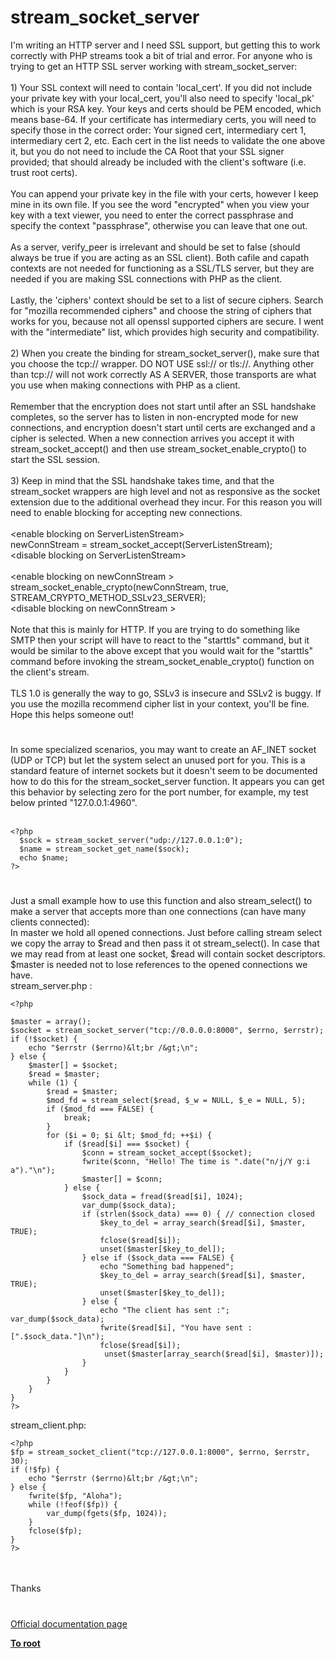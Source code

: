 # stream_socket_server



I&apos;m writing an HTTP server and I need SSL support, but getting this to work correctly with PHP streams took a bit of trial and error. For anyone who is trying to get an HTTP SSL server working with stream_socket_server:<br><br>1) Your SSL context will need to contain &apos;local_cert&apos;. If  you did not include your private key with your local_cert, you&apos;ll also need to specify &apos;local_pk&apos; which is your RSA key.  Your keys and certs should be PEM encoded, which means base-64. If your certificate has intermediary certs, you will need to specify those in the correct order: Your signed cert, intermediary cert 1, intermediary cert 2, etc. Each cert in the list needs to validate the one above it, but you do not need to include the CA Root that your SSL signer provided; that should already be included with the client&apos;s software (i.e. trust root certs).<br><br>You can append your private key in the file with your certs, however I keep mine in its own file. If you see the word "encrypted" when you view your key with a text viewer, you need to enter the correct passphrase and specify the context "passphrase", otherwise you can leave that one out.<br><br>As a server, verify_peer is irrelevant and should be set to false (should always be true if you are acting as an SSL client). Both cafile and capath contexts are not needed for functioning as a SSL/TLS server, but they are needed if you are making SSL connections with PHP as the client.<br><br>Lastly, the &apos;ciphers&apos; context should be set to a list of secure ciphers. Search for "mozilla recommended ciphers" and choose the string of ciphers that works for you, because not all openssl supported ciphers are secure. I went with the "intermediate" list, which provides high security and compatibility.<br><br>2) When you create the binding for stream_socket_server(), make sure that you choose the tcp:// wrapper. DO NOT USE ssl:// or tls://. Anything other than tcp:// will not work correctly AS A SERVER, those transports are what you use when making connections with PHP as a client. <br><br>Remember that the encryption does not start until after an SSL handshake completes, so the server has to listen in non-encrypted mode for new connections, and encryption doesn&apos;t start until certs are exchanged and a cipher is selected. When a new connection arrives you accept it with stream_socket_accept() and then use stream_socket_enable_crypto() to start the SSL session.<br><br>3) Keep in mind that the SSL handshake takes time, and that the stream_socket wrappers are high level and not as responsive as the socket extension due to the additional overhead they incur. For this reason you will need to enable blocking for accepting new connections.<br><br>&lt;enable blocking on ServerListenStream&gt;<br>newConnStream = stream_socket_accept(ServerListenStream);<br>&lt;disable blocking on ServerListenStream&gt;<br><br>&lt;enable blocking on newConnStream &gt;<br>stream_socket_enable_crypto(newConnStream, true, STREAM_CRYPTO_METHOD_SSLv23_SERVER);<br>&lt;disable blocking on newConnStream &gt;<br><br>Note that this is mainly for HTTP. If you are trying to do something like SMTP then your script will have to react to the "starttls" command, but it would be similar to the above except that you would wait for the "starttls" command before invoking the  stream_socket_enable_crypto() function on the client&apos;s stream.<br><br>TLS 1.0 is generally the way to go, SSLv3 is insecure and SSLv2 is buggy. If you use the mozilla recommend cipher list in your context, you&apos;ll be fine. Hope this helps someone out!  

#

In some specialized scenarios, you may want to create an AF_INET socket (UDP or TCP) but let the system select an unused port for you.  This is a standard feature of internet sockets but it doesn&apos;t seem to be documented how to do this for the stream_socket_server function.  It appears you can get this behavior by selecting zero for the port number, for example, my test below printed "127.0.0.1:4960".<br><br>

```
<?php
  $sock = stream_socket_server("udp://127.0.0.1:0"); 
  $name = stream_socket_get_name($sock);
  echo $name;
?>
```
  

#

Just a small example how to use this function and also stream_select() to make a server that accepts more than one connections (can have many clients connected):<br>In master we hold all opened connections. Just before calling stream select we copy the array to $read and then pass it ot stream_select(). In case that we may read from at least one socket, $read will contain socket descriptors. $master is needed not to lose references to the opened connections we have.<br>stream_server.php : <br>

```
<?php

$master = array();
$socket = stream_socket_server("tcp://0.0.0.0:8000", $errno, $errstr);
if (!$socket) {
    echo "$errstr ($errno)&lt;br /&gt;\n";
} else {
    $master[] = $socket;
    $read = $master;
    while (1) {
        $read = $master;
        $mod_fd = stream_select($read, $_w = NULL, $_e = NULL, 5);
        if ($mod_fd === FALSE) {
            break;
        }
        for ($i = 0; $i &lt; $mod_fd; ++$i) {
            if ($read[$i] === $socket) {
                $conn = stream_socket_accept($socket);
                fwrite($conn, "Hello! The time is ".date("n/j/Y g:i a")."\n");
                $master[] = $conn;
            } else {
                $sock_data = fread($read[$i], 1024);
                var_dump($sock_data);
                if (strlen($sock_data) === 0) { // connection closed
                    $key_to_del = array_search($read[$i], $master, TRUE);
                    fclose($read[$i]);
                    unset($master[$key_to_del]);
                } else if ($sock_data === FALSE) {
                    echo "Something bad happened";
                    $key_to_del = array_search($read[$i], $master, TRUE);
                    unset($master[$key_to_del]);
                } else {
                    echo "The client has sent :"; var_dump($sock_data);
                    fwrite($read[$i], "You have sent :[".$sock_data."]\n");
                    fclose($read[$i]);
                     unset($master[array_search($read[$i], $master)]);
                }
            }
        }
    }
}
?>
```

stream_client.php:


```
<?php
$fp = stream_socket_client("tcp://127.0.0.1:8000", $errno, $errstr, 30);
if (!$fp) {
    echo "$errstr ($errno)&lt;br /&gt;\n";
} else {
    fwrite($fp, "Aloha");
    while (!feof($fp)) {
        var_dump(fgets($fp, 1024));
    }
    fclose($fp);
}
?>
```
<br><br>Thanks  

#

[Official documentation page](https://www.php.net/manual/en/function.stream-socket-server.php)

**[To root](/README.md)**
